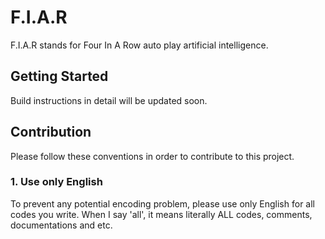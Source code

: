# F.I.A.R

F.I.A.R stands for Four In A Row auto play artificial intelligence.

## Getting Started

Build instructions in detail will be updated soon.

## Contribution

Please follow these conventions in order to contribute to this project.

### 1. Use only English

To prevent any potential encoding problem, please use only English for all codes you write.
When I say 'all', it means literally ALL codes, comments, documentations and etc.
